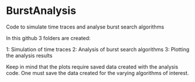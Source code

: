 # BurstAnalysis
Code to simulate time traces and analyse burst search algorithms

In this github 3 folders are created:

1: Simulation of time traces
2: Analysis of burst search algorithms
3: Plotting the analysis results

Keep in mind that the plots require saved data created with the analysis code. One must save the data created for the varying algorithms of interest.
